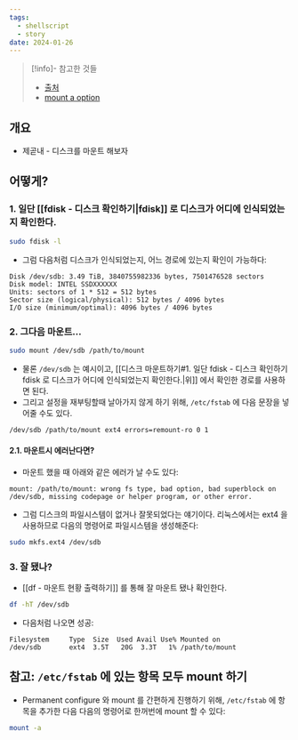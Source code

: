 ```yaml
---
tags:
  - shellscript
  - story
date: 2024-01-26
---
```

> [!info]- 참고한 것들
> - [출처](https://superuser.com/a/445656)
> - [mount a option](https://www.shellhacks.com/remount-etc-fstab-without-reboot-linux/)

## 개요

- 제곧내 - 디스크를 마운트 해보자

## 어떻게?

### 1. 일단 [[fdisk - 디스크 확인하기|fdisk]] 로 디스크가 어디에 인식되었는지 확인한다.

```bash
sudo fdisk -l
```

- 그럼 다음처럼 디스크가 인식되었는지, 어느 경로에 있는지 확인이 가능하다:

```
Disk /dev/sdb: 3.49 TiB, 3840755982336 bytes, 7501476528 sectors
Disk model: INTEL SSDXXXXXX
Units: sectors of 1 * 512 = 512 bytes
Sector size (logical/physical): 512 bytes / 4096 bytes
I/O size (minimum/optimal): 4096 bytes / 4096 bytes
```

### 2. 그다음 마운트...

```bash
sudo mount /dev/sdb /path/to/mount
```

- 물론 `/dev/sdb` 는 예시이고, [[디스크 마운트하기#1. 일단 fdisk - 디스크 확인하기 fdisk 로 디스크가 어디에 인식되었는지 확인한다.|위]] 에서 확인한 경로를 사용하면 된다.
- 그리고 설정을 재부팅할때 날아가지 않게 하기 위해, `/etc/fstab` 에 다음 문장을 넣어줄 수도 있다.

```
/dev/sdb /path/to/mount ext4 errors=remount-ro 0 1
```

#### 2.1. 마운트시 에러난다면?

- 마운트 했을 때 아래와 같은 에러가 날 수도 있다:

```
mount: /path/to/mount: wrong fs type, bad option, bad superblock on /dev/sdb, missing codepage or helper program, or other error.
```

- 그럼 디스크의 파일시스템이 없거나 잘못되었다는 얘기이다. 리눅스에서는 ext4 을 사용하므로 다음의 명령어로 파일시스템을 생성해준다:

```bash
sudo mkfs.ext4 /dev/sdb
```

### 3. 잘 됐나?

- [[df - 마운트 현황 출력하기]] 를 통해 잘 마운트 됐나 확인한다.

```bash
df -hT /dev/sdb
```

- 다음처럼 나오면 성공:

```
Filesystem     Type  Size  Used Avail Use% Mounted on
/dev/sdb       ext4  3.5T   20G  3.3T   1% /path/to/mount
```

## 참고: `/etc/fstab` 에 있는 항목 모두 mount 하기

- Permanent configure 와 mount 를 간편하게 진행하기 위해, `/etc/fstab` 에 항목을 추가한 다음 다음의 명령어로 한꺼번에 mount 할 수 있다:

```bash
mount -a
```